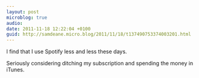```yaml
---
layout: post
microblog: true
audio: 
date: 2011-11-18 12:22:04 +0100
guid: http://samdeane.micro.blog/2011/11/18/t137490753374003201.html
---
```

I find that I use Spotify less and less these days.

Seriously considering ditching my subscription and spending the money in iTunes.
